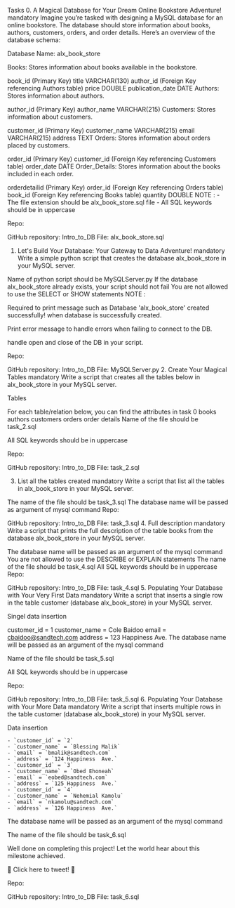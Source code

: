 Tasks
0. A Magical Database for Your Dream Online Bookstore Adventure!
mandatory
Imagine you’re tasked with designing a MySQL database for an online bookstore. The database should store information about books, authors, customers, orders, and order details. Here’s an overview of the database schema:

Database Name: alx_book_store

Books: Stores information about books available in the bookstore.

book_id (Primary Key)
title VARCHAR(130)
author_id (Foreign Key referencing Authors table)
price DOUBLE
publication_date DATE
Authors: Stores information about authors.

author_id (Primary Key)
author_name VARCHAR(215)
Customers: Stores information about customers.

customer_id (Primary Key)
customer_name VARCHAR(215)
email VARCHAR(215)
address TEXT
Orders: Stores information about orders placed by customers.

order_id (Primary Key)
customer_id (Foreign Key referencing Customers table)
order_date DATE
Order_Details: Stores information about the books included in each order.

orderdetailid (Primary Key)
order_id (Foreign Key referencing Orders table)
book_id (Foreign Key referencing Books table)
quantity DOUBLE
NOTE : - The file extension should be alx_book_store.sql file - All SQL keywords should be in uppercase

Repo:

GitHub repository: Intro_to_DB
File: alx_book_store.sql
1. Let's Build Your Database: Your Gateway to Data Adventure!
mandatory
Write a simple python script that creates the database alx_book_store in your MySQL server.

Name of python script should be MySQLServer.py
If the database alx_book_store already exists, your script should not fail
You are not allowed to use the SELECT or SHOW statements
NOTE :

Required to print message such as Database 'alx_book_store' created successfully! when database is successfully created.

Print error message to handle errors when failing to connect to the DB.

handle open and close of the DB in your script.

Repo:

GitHub repository: Intro_to_DB
File: MySQLServer.py
2. Create Your Magical Tables
mandatory
Write a script that creates all the tables below in alx_book_store in your MySQL server.

Tables

For each table/relation below, you can find the attributes in task 0
books
authors
customers
orders
order details
Name of the file should be task_2.sql

All SQL keywords should be in uppercase

Repo:

GitHub repository: Intro_to_DB
File: task_2.sql
 
3. List all the tables created
mandatory
Write a script that list all the tables in alx_book_store in your MySQL server.

The name of the file should be task_3.sql
The database name will be passed as argument of mysql command
Repo:

GitHub repository: Intro_to_DB
File: task_3.sql
4. Full description
mandatory
Write a script that prints the full description of the table books from the database alx_book_store in your MySQL server.

The database name will be passed as an argument of the mysql command
You are not allowed to use the DESCRIBE or EXPLAIN statements
The name of the file should be task_4.sql
All SQL keywords should be in uppercase
Repo:

GitHub repository: Intro_to_DB
File: task_4.sql
5. Populating Your Database with Your Very First Data
mandatory
Write a script that inserts a single row in the table customer (database alx_book_store) in your MySQL server.

Singel data insertion

customer_id = 1
customer_name = Cole Baidoo
email = cbaidoo@sandtech.com
address = 123 Happiness Ave.
The database name will be passed as an argument of the mysql command

Name of the file should be task_5.sql

All SQL keywords should be in uppercase

Repo:

GitHub repository: Intro_to_DB
File: task_5.sql
6. Populating Your Database with Your More Data
mandatory
Write a script that inserts multiple rows in the table customer (database alx_book_store) in your MySQL server.

Data insertion

    - `customer_id` = `2`
    - `customer_name` = `Blessing Malik`
    - `email` = `bmalik@sandtech.com`
    - `address` = `124 Happiness  Ave.`
    - `customer_id` = `3`
    - `customer_name` = `Obed Ehoneah`
    - `email` = `eobed@sandtech.com`
    - `address` = `125 Happiness  Ave.`
    - `customer_id` = `4`
    - `customer_name` = `Nehemial Kamolu`
    - `email` = `nkamolu@sandtech.com`
    - `address` = `126 Happiness  Ave.`
The database name will be passed as an argument of the mysql command

The name of the file should be task_6.sql

Well done on completing this project! Let the world hear about this milestone achieved.

🚀 Click here to tweet! 🚀

Repo:

GitHub repository: Intro_to_DB
File: task_6.sql
